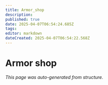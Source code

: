 ```yaml
---
title: Armor_shop
description: 
published: true
date: 2025-04-07T06:54:24.685Z
tags: 
editor: markdown
dateCreated: 2025-04-07T06:54:22.568Z
---
```


# Armor shop

*This page was auto-generated from structure.*